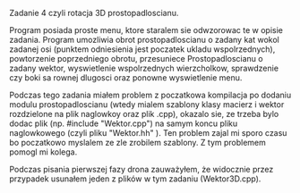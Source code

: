 Zadanie 4 czyli rotacja 3D prostopadloscianu. 

Program posiada proste menu, ktore staralem sie odwzorowac te w opisie zadania. Program umozliwia obrot prostopadloscianu o zadany kat wokol zadanej osi (punktem odniesienia jest poczatek ukladu wspolrzednych), powtorzenie poprzedniego obrotu, przesuniece Prostopadloscianu o zadany wektor, wyswietlenie wspolrzednych wierzcholkow, sprawdzenie czy boki sa rownej dlugosci oraz ponowne wyswietlenie menu.

Podczas tego zadania miałem problem z poczatkowa kompilacja po dodaniu modulu prostopadloscianu (wtedy mialem szablony klasy macierz i wektor rozdzielone na plik naglowkoy oraz plik .cpp), okazalo sie, ze trzeba bylo dodac plik (np. #include "Wektor.cpp") na samym koncu pliku naglowkowego (czyli pliku "Wektor.hh" ). Ten problem zajal mi sporo czasu bo poczatkowo myslalem ze zle zrobilem szablony. Z tym problemem pomogl mi kolega.

Podczas pisania pierwszej fazy drona zauważyłem, że widocznie przez przypadek usunałem jeden z plików w tym zadaniu (Wektor3D.cpp).
